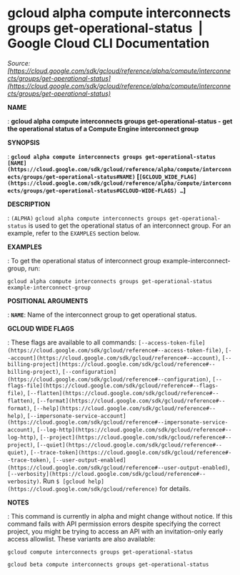 # gcloud alpha compute interconnects groups get-operational-status  |  Google Cloud CLI Documentation

*Source: [https://cloud.google.com/sdk/gcloud/reference/alpha/compute/interconnects/groups/get-operational-status](https://cloud.google.com/sdk/gcloud/reference/alpha/compute/interconnects/groups/get-operational-status)*

**NAME**

: **gcloud alpha compute interconnects groups get-operational-status - get the operational status of a Compute Engine interconnect group**

**SYNOPSIS**

: **`gcloud alpha compute interconnects groups get-operational-status` `[NAME](https://cloud.google.com/sdk/gcloud/reference/alpha/compute/interconnects/groups/get-operational-status#NAME)` [`[GCLOUD_WIDE_FLAG](https://cloud.google.com/sdk/gcloud/reference/alpha/compute/interconnects/groups/get-operational-status#GCLOUD-WIDE-FLAGS) …`]**

**DESCRIPTION**

: `(ALPHA)` `gcloud alpha compute interconnects groups
get-operational-status` is used to get the operational status of an
interconnect group.
For an example, refer to the `EXAMPLES` section below.

**EXAMPLES**

: To get the operational status of interconnect group example-interconnect-group,
run:

```
gcloud alpha compute interconnects groups get-operational-status example-interconnect-group
```

**POSITIONAL ARGUMENTS**

: **`NAME`**:
Name of the interconnect group to get operational status.

**GCLOUD WIDE FLAGS**

: These flags are available to all commands: `[--access-token-file](https://cloud.google.com/sdk/gcloud/reference#--access-token-file)`,
`[--account](https://cloud.google.com/sdk/gcloud/reference#--account)`, `[--billing-project](https://cloud.google.com/sdk/gcloud/reference#--billing-project)`,
`[--configuration](https://cloud.google.com/sdk/gcloud/reference#--configuration)`,
`[--flags-file](https://cloud.google.com/sdk/gcloud/reference#--flags-file)`,
`[--flatten](https://cloud.google.com/sdk/gcloud/reference#--flatten)`, `[--format](https://cloud.google.com/sdk/gcloud/reference#--format)`, `[--help](https://cloud.google.com/sdk/gcloud/reference#--help)`, `[--impersonate-service-account](https://cloud.google.com/sdk/gcloud/reference#--impersonate-service-account)`,
`[--log-http](https://cloud.google.com/sdk/gcloud/reference#--log-http)`,
`[--project](https://cloud.google.com/sdk/gcloud/reference#--project)`, `[--quiet](https://cloud.google.com/sdk/gcloud/reference#--quiet)`, `[--trace-token](https://cloud.google.com/sdk/gcloud/reference#--trace-token)`, `[--user-output-enabled](https://cloud.google.com/sdk/gcloud/reference#--user-output-enabled)`,
`[--verbosity](https://cloud.google.com/sdk/gcloud/reference#--verbosity)`.
Run `$ [gcloud help](https://cloud.google.com/sdk/gcloud/reference)` for details.

**NOTES**

: This command is currently in alpha and might change without notice. If this
command fails with API permission errors despite specifying the correct project,
you might be trying to access an API with an invitation-only early access
allowlist. These variants are also available:

```
gcloud compute interconnects groups get-operational-status
```

```
gcloud beta compute interconnects groups get-operational-status
```